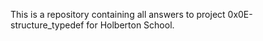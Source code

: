 This is a repository containing all answers to project 0x0E-structure_typedef for Holberton School.
